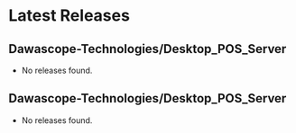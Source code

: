 # Latest Releases
## Dawascope-Technologies/Desktop_POS_Server
- No releases found.

## Dawascope-Technologies/Desktop_POS_Server
- No releases found.

